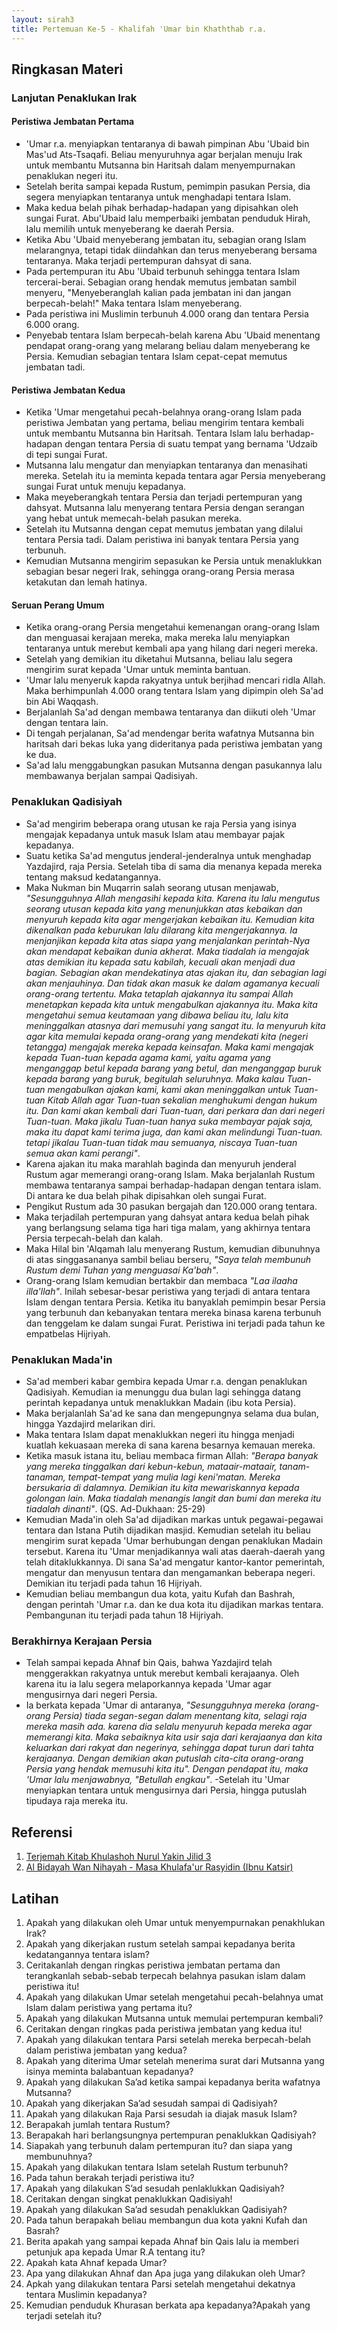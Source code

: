 ```yaml
---
layout: sirah3
title: Pertemuan Ke-5 - Khalifah 'Umar bin Khaththab r.a.
---
```


## Ringkasan Materi

### Lanjutan Penaklukan Irak

#### Peristiwa Jembatan Pertama

- 'Umar r.a. menyiapkan tentaranya di bawah pimpinan Abu 'Ubaid bin Mas'ud Ats-Tsaqafi. Beliau menyuruhnya agar berjalan menuju Irak untuk membantu Mutsanna bin Haritsah dalam menyempurnakan penaklukan negeri itu.
- Setelah berita sampai kepada Rustum, pemimpin pasukan Persia, dia segera menyiapkan tentaranya untuk menghadapi tentara Islam.
- Maka kedua belah pihak berhadap-hadapan yang dipisahkan oleh sungai Furat.
Abu'Ubaid lalu memperbaiki jembatan penduduk Hirah, lalu memilih untuk menyeberang ke daerah Persia.
- Ketika Abu 'Ubaid menyeberang jembatan itu, sebagian orang Islam melarangnya, tetapi tidak diindahkan dan terus menyeberang bersama tentaranya. Maka terjadi pertempuran dahsyat di sana.
- Pada pertempuran itu Abu 'Ubaid terbunuh sehingga tentara Islam tercerai-berai. Sebagian orang hendak memutus jembatan sambil menyeru, "Menyeberanglah kalian pada jembatan ini dan jangan berpecah-belah!" Maka tentara Islam menyeberang.
- Pada peristiwa ini Muslimin terbunuh 4.000 orang dan tentara Persia 6.000 orang.
- Penyebab tentara Islam berpecah-belah karena Abu 'Ubaid menentang pendapat orang-orang yang melarang beliau dalam menyeberang ke Persia. Kemudian sebagian tentara Islam cepat-cepat memutus jembatan tadi.

#### Peristiwa Jembatan Kedua

- Ketika 'Umar mengetahui pecah-belahnya orang-orang Islam pada peristiwa Jembatan yang pertama, beliau mengirim tentara kembali untuk membantu Mutsanna bin Haritsah.
Tentara Islam lalu berhadap-hadapan dengan tentara Persia di suatu tempat yang bernama 'Udzaib di tepi sungai Furat.
- Mutsanna lalu mengatur dan menyiapkan tentaranya dan menasihati mereka. Setelah itu ia meminta kepada tentara agar Persia menyeberang sungai Furat untuk menuju kepadanya.
- Maka meyeberangkah tentara Persia dan terjadi pertempuran yang dahsyat. Mutsanna lalu menyerang tentara Persia dengan serangan yang hebat untuk memecah-belah pasukan mereka.
- Setelah itu Mutsanna dengan cepat memutus jembatan yang dilalui tentara Persia tadi. Dalam peristiwa ini banyak tentara Persia yang terbunuh.
- Kemudian Mutsanna mengirim sepasukan ke Persia untuk menaklukkan sebagian besar negeri Irak, sehingga orang-orang Persia merasa ketakutan dan lemah hatinya.

#### Seruan Perang Umum

- Ketika orang-orang Persia mengetahui kemenangan orang-orang Islam dan menguasai kerajaan mereka, maka mereka lalu menyiapkan tentaranya untuk merebut kembali apa yang hilang dari negeri mereka.
- Setelah yang demikian itu diketahui Mutsanna, beliau lalu segera mengirim surat kepada 'Umar untuk meminta bantuan.
- 'Umar lalu menyeruk kapda rakyatnya untuk berjihad mencari ridla Allah. Maka berhimpunlah 4.000 orang tentara Islam yang dipimpin oleh Sa'ad bin Abi Waqqash.
- Berjalanlah Sa'ad dengan membawa tentaranya dan diikuti oleh 'Umar dengan tentara lain.
- Di tengah perjalanan, Sa'ad mendengar berita wafatnya Mutsanna bin haritsah dari bekas luka yang dideritanya pada peristiwa jembatan yang ke dua.
- Sa'ad lalu menggabungkan pasukan Mutsanna dengan pasukannya lalu membawanya berjalan sampai Qadisiyah.

### Penaklukan Qadisiyah

- Sa'ad mengirim beberapa orang utusan ke raja Persia yang isinya mengajak kepadanya untuk masuk Islam atau membayar pajak kepadanya.
- Suatu ketika Sa'ad mengutus jenderal-jenderalnya untuk menghadap Yazdajird, raja Persia. Setelah tiba di sama dia menanya kepada mereka tentang maksud kedatangannya. 
- Maka Nukman bin Muqarrin salah seorang utusan menjawab, 
*"Sesungguhnya Allah mengasihi kepada kita. Karena itu lalu mengutus seorang utusan kepada kita yang menunjukkan atas kebaikan dan menyuruh kepada kita agar mengerjakan kebaikan itu. Kemudian kita dikenalkan pada keburukan lalu dilarang kita mengerjakannya. Ia menjanjikan kepada kita atas siapa yang menjalankan perintah-Nya akan mendapat kebaikan dunia akherat.
Maka tiadalah ia mengajak atas demikian itu kepada satu kabilah, kecuali akan menjadi dua bagian. Sebagian akan mendekatinya atas ajakan itu, dan sebagian lagi akan menjauhinya. Dan tidak akan masuk ke dalam agamanya kecuali orang-orang tertentu. Maka tetaplah ajakannya itu sampai Allah menetapkan kepada kita untuk mengabulkan ajakannya itu.
Maka kita mengetahui semua keutamaan yang dibawa beliau itu, lalu kita meninggalkan atasnya dari memusuhi yang sangat itu. Ia menyuruh kita agar kita memulai kepada orang-orang yang mendekati kita (negeri tetangga) mengajak mereka kepada keinsafan. Maka kami mengajak kepada Tuan-tuan kepada agama kami, yaitu agama yang menganggap betul kepada barang yang betul, dan menganggap buruk kepada barang yang buruk, begitulah seluruhnya.
Maka kalau Tuan-tuan mengabulkan ajakan kami, kami akan meninggalkan untuk Tuan-tuan Kitab Allah agar Tuan-tuan sekalian menghukumi dengan hukum itu. Dan kami akan kembali dari Tuan-tuan, dari perkara dan dari negeri Tuan-tuan. Maka jikalu Tuan-tuan hanya suka membayar pajak saja, maka itu dapat kami terima juga, dan kami akan melindungi Tuan-tuan. tetapi jikalau Tuan-tuan tidak mau semuanya, niscaya Tuan-tuan semua akan kami perangi"*.
- Karena ajakan itu maka marahlah baginda dan menyuruh jenderal Rustum agar memerangi orang-orang Islam. Maka berjalanlah Rustum membawa tentaranya sampai berhadap-hadapan dengan tentara islam. Di antara ke dua belah pihak dipisahkan oleh sungai Furat.
- Pengikut Rustum ada 30 pasukan bergajah dan 120.000 orang tentara.
- Maka terjadilah pertempuran yang dahsyat antara kedua belah pihak yang berlangsung selama tiga hari tiga malam, yang akhirnya tentara Persia terpecah-belah dan kalah.
- Maka Hilal bin 'Alqamah lalu menyerang Rustum, kemudian dibunuhnya di atas singgasananya sambil beliau berseru, *"Saya telah membunuh Rustum demi Tuhan yang menguasai Ka'bah"*.
- Orang-orang Islam kemudian bertakbir dan membaca *"Laa ilaaha illa'llah"*. Inilah sebesar-besar peristiwa yang terjadi di antara tentara Islam dengan tentara Persia. Ketika itu banyaklah pemimpin besar Persia yang terbunuh dan kebanyakan tentara mereka binasa karena terbunuh dan tenggelam ke dalam sungai Furat. Peristiwa ini terjadi pada tahun ke empatbelas Hijriyah.

### Penaklukan Mada'in

- Sa'ad memberi kabar gembira kepada Umar r.a. dengan penaklukan Qadisiyah. Kemudian ia menunggu dua bulan lagi sehingga datang perintah kepadanya untuk menaklukkan Madain (ibu kota Persia).
- Maka berjalanlah Sa'ad ke sana dan mengepungnya selama dua bulan, hingga Yazdajird melarikan diri.
- Maka tentara Islam dapat menaklukkan negeri itu hingga menjadi kuatlah kekuasaan mereka di sana karena besarnya kemauan mereka.
- Ketika masuk istana itu, beliau membaca firman Allah: *"Berapa banyak yang mereka tinggalkan dari kebun-kebun, mataair-mataair, tanam-tanaman, tempat-tempat yang mulia lagi keni'matan. Mereka bersukaria di dalamnya. Demikian itu kita mewariskannya kepada golongan lain. Maka tiadalah menangis langit dan bumi dan mereka itu tiadalah dinanti"*. (QS. Ad-Dukhaan: 25-29)
- Kemudian Mada'in oleh Sa'ad dijadikan markas untuk pegawai-pegawai tentara dan Istana Putih dijadikan masjid. Kemudian setelah itu beliau mengirim surat kepada 'Umar berhubungan dengan penaklukan Madain tersebut. Karena itu 'Umar menjadikannya wali atas daerah-daerah yang telah ditaklukkannya. Di sana Sa'ad mengatur kantor-kantor pemerintah, mengatur dan menyusun tentara dan mengamankan beberapa negeri. Demikian itu terjadi pada tahun 16 Hijriyah.
- Kemudian beliau membangun dua kota, yaitu Kufah dan Bashrah, dengan perintah 'Umar r.a. dan ke dua kota itu dijadikan markas tentara. Pembangunan itu terjadi pada tahun 18 Hijriyah.

### Berakhirnya Kerajaan Persia

- Telah sampai kepada Ahnaf bin Qais, bahwa Yazdajird telah menggerakkan rakyatnya untuk merebut kembali kerajaanya. Oleh karena itu ia lalu segera melaporkannya kepada 'Umar agar mengusirnya dari negeri Persia.
- Ia berkata kepada 'Umar di antaranya, *"Sesungguhnya mereka (orang-orang Persia) tiada segan-segan dalam menentang kita, selagi raja mereka masih ada. karena dia selalu menyuruh kepada mereka agar memerangi kita. Maka sebaiknya kita usir saja dari kerajaanya dan kita keluarkan dari rakyat dan negerinya, sehingga dapat turun dari tahta kerajaanya. Dengan demikian akan putuslah cita-cita orang-orang Persia yang hendak memusuhi kita itu". Dengan pendapat itu, maka 'Umar lalu menjawabnya, "Betullah engkau"*.
-Setelah itu 'Umar menyiapkan tentara untuk mengusirnya dari Persia, hingga putuslah tipudaya raja mereka itu.

## Referensi

1. [Terjemah Kitab Khulashoh Nurul Yakin Jilid 3](https://terjemahkitab.com/terjemah-khulashoh-nurul-yaqin-juz-3/)
2. [Al Bidayah Wan Nihayah - Masa Khulafa'ur Rasyidin (Ibnu Katsir)](https://saripedia.files.wordpress.com/2010/08/06-al-bidayah-wan-nihayah-masa-khulafaur-rasyidin-ibnu-kasir.pdf)

## Latihan
1. Apakah yang dilakukan oleh Umar untuk menyempurnakan penakhlukan Irak?
2. Apakah yang dikerjakan rustum setelah sampai kepadanya berita kedatangannya tentara islam?
3. Ceritakanlah dengan ringkas peristiwa jembatan pertama dan terangkanlah sebab-sebab terpecah belahnya pasukan islam dalam peristiwa itu!
4. Apakah yang dilakukan Umar setelah mengetahui pecah-belahnya umat Islam dalam peristiwa yang pertama itu?
5. Apakah yang dilakukan Mutsanna untuk memulai pertempuran kembali?
6. Ceritakan dengan ringkas pada peristiwa jembatan yang kedua itu!
7. Apakah yang dilakukan tentara Parsi setelah mereka berpecah-belah dalam peristiwa jembatan yang kedua?
8. Apakah yang diterima Umar setelah menerima surat dari Mutsanna yang isinya meminta balabantuan kepadanya?
9. Apakah yang dilakukan Sa’ad ketika sampai kepadanya berita wafatnya Mutsanna?
10. Apakah yang dikerjakan Sa’ad sesudah sampai di Qadisiyah?
11. Apakah yang dilakukan Raja Parsi sesudah ia diajak masuk Islam?
12. Berapakah jumlah tentara Rustum?
13. Berapakah hari berlangsungnya pertempuran penaklukkan Qadisiyah?
14. Siapakah yang terbunuh dalam pertempuran itu? dan siapa yang membunuhnya?
15. Apakah yang dilakukan tentara Islam setelah Rustum terbunuh?
16. Pada tahun berakah terjadi peristiwa itu?
17. Apakah yang dilakukan S’ad sesudah penlaklukkan Qadisiyah?
18. Ceritakan dengan singkat penaklukkan Qadisiyah!
19. Apakah yang dilakukan Sa’ad sesudah penaklukkan Qadisiyah?
20. Pada tahun berapakah beliau membangun dua kota yakni Kufah dan Basrah?
21. Berita apakah yang sampai kepada Ahnaf bin Qais lalu ia memberi petunjuk apa kepada Umar R.A tentang itu?
22. Apakah kata Ahnaf kepada Umar?
23. Apa yang dilakukan Ahnaf dan Apa juga yang dilakukan oleh Umar?
24. Apkah yang dilakukan tentara Parsi setelah mengetahui dekatnya tentara Muslimin kepadanya? 
25. Kemudian penduduk Khurasan berkata apa kepadanya?Apakah yang terjadi setelah itu?